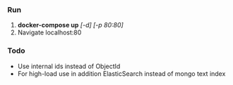 ### Run
1. **docker-compose up** *[-d] [-p 80:80]*
1. Navigate localhost:80

### Todo
* Use internal ids instead of ObjectId
* For high-load use in addition ElasticSearch instead of mongo text index
